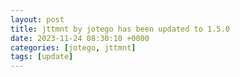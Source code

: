 ```yaml
---
layout: post
title: jttmnt by jotego has been updated to 1.5.0
date: 2023-11-24 08:30:10 +0000
categories: [jotego, jttmnt]
tags: [update]
---
```


